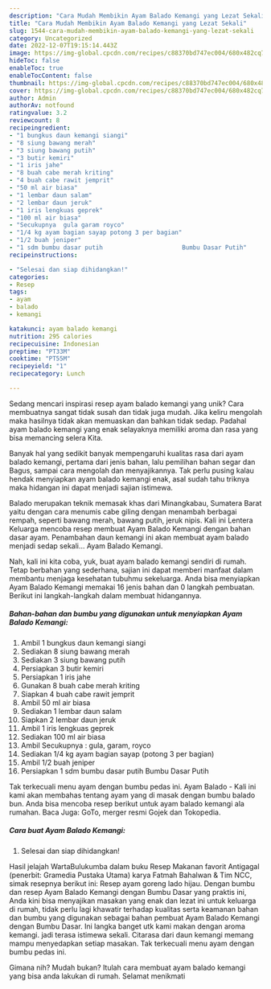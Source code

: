 ```yaml
---
description: "Cara Mudah Membikin Ayam Balado Kemangi yang Lezat Sekali"
title: "Cara Mudah Membikin Ayam Balado Kemangi yang Lezat Sekali"
slug: 1544-cara-mudah-membikin-ayam-balado-kemangi-yang-lezat-sekali
category: Uncategorized
date: 2022-12-07T19:15:14.443Z
image: https://img-global.cpcdn.com/recipes/c88370bd747ec004/680x482cq70/ayam-balado-kemangi-foto-resep-utama.jpg
hideToc: false
enableToc: true
enableTocContent: false
thumbnail: https://img-global.cpcdn.com/recipes/c88370bd747ec004/680x482cq70/ayam-balado-kemangi-foto-resep-utama.jpg
cover: https://img-global.cpcdn.com/recipes/c88370bd747ec004/680x482cq70/ayam-balado-kemangi-foto-resep-utama.jpg
author: Admin
authorAv: notfound
ratingvalue: 3.2
reviewcount: 8
recipeingredient:
- "1 bungkus daun kemangi siangi"
- "8 siung bawang merah"
- "3 siung bawang putih"
- "3 butir kemiri"
- "1 iris jahe"
- "8 buah cabe merah kriting"
- "4 buah cabe rawit jemprit"
- "50 ml air biasa"
- "1 lembar daun salam"
- "2 lembar daun jeruk"
- "1 iris lengkuas geprek"
- "100 ml air biasa"
- "Secukupnya  gula garam royco"
- "1/4 kg ayam bagian sayap potong 3 per bagian"
- "1/2 buah jeniper"
- "1 sdm bumbu dasar putih                      Bumbu Dasar Putih"
recipeinstructions:

- "Selesai dan siap dihidangkan!"
categories:
- Resep
tags:
- ayam
- balado
- kemangi

katakunci: ayam balado kemangi 
nutrition: 295 calories
recipecuisine: Indonesian
preptime: "PT33M"
cooktime: "PT55M"
recipeyield: "1"
recipecategory: Lunch

---
```





Sedang mencari inspirasi resep ayam balado kemangi yang unik? Cara membuatnya sangat tidak susah dan tidak juga mudah. Jika keliru mengolah maka hasilnya tidak akan memuaskan dan bahkan tidak sedap. Padahal ayam balado kemangi yang enak selayaknya memiliki aroma dan rasa yang bisa memancing selera Kita.





Banyak hal yang sedikit banyak mempengaruhi kualitas rasa dari ayam balado kemangi, pertama dari jenis bahan, lalu pemilihan bahan segar dan Bagus, sampai cara mengolah dan menyajikannya. Tak perlu pusing kalau hendak menyiapkan ayam balado kemangi enak,      asal sudah tahu triknya maka hidangan ini dapat menjadi sajian istimewa.














Balado merupakan teknik memasak khas dari Minangkabau, Sumatera Barat yaitu dengan cara menumis cabe giling dengan menambah berbagai rempah, seperti bawang merah, bawang putih, jeruk nipis. Kali ini Lentera Keluarga mencoba resep membuat Ayam Balado Kemangi dengan bahan dasar ayam. Penambahan daun kemangi ini akan membuat ayam balado menjadi sedap sekali… Ayam Balado Kemangi.






Nah, kali ini kita coba, yuk, buat ayam balado kemangi sendiri di rumah. Tetap berbahan yang sederhana, sajian ini dapat memberi manfaat dalam membantu menjaga kesehatan tubuhmu sekeluarga. Anda bisa menyiapkan Ayam Balado Kemangi memakai 16 jenis bahan dan 0 langkah pembuatan. Berikut ini langkah-langkah dalam membuat hidangannya.

<!--inarticleads1-->

##### Bahan-bahan dan bumbu yang digunakan untuk menyiapkan Ayam Balado Kemangi:

1. Ambil 1 bungkus daun kemangi siangi
1. Sediakan 8 siung bawang merah
1. Sediakan 3 siung bawang putih
1. Persiapkan 3 butir kemiri
1. Persiapkan 1 iris jahe
1. Gunakan 8 buah cabe merah kriting
1. Siapkan 4 buah cabe rawit jemprit
1. Ambil 50 ml air biasa
1. Sediakan 1 lembar daun salam
1. Siapkan 2 lembar daun jeruk
1. Ambil 1 iris lengkuas geprek
1. Sediakan 100 ml air biasa
1. Ambil Secukupnya : gula, garam, royco
1. Sediakan 1/4 kg ayam bagian sayap (potong 3 per bagian)
1. Ambil 1/2 buah jeniper
1. Persiapkan 1 sdm bumbu dasar putih                      Bumbu Dasar Putih


Tak terkecuali menu ayam dengan bumbu pedas ini. Ayam Balado - Kali ini kami akan membahas tentang ayam yang di masak dengan bumbu balado bun. Anda bisa mencoba resep berikut untuk ayam balado kemangi ala rumahan. Baca Juga: GoTo, merger resmi Gojek dan Tokopedia. 

<!--inarticleads2-->

##### Cara buat Ayam Balado Kemangi:


1. Selesai dan siap dihidangkan!

Hasil jelajah WartaBulukumba dalam buku Resep Makanan favorit Antigagal (penerbit: Gramedia Pustaka Utama) karya Fatmah Bahalwan &amp; Tim NCC, simak resepnya berikut ini: Resep ayam goreng lado hijau. Dengan bumbu dan resep Ayam Balado Kemangi dengan Bumbu Dasar yang praktis ini, Anda kini bisa menyajikan masakan yang enak dan lezat ini untuk keluarga di rumah, tidak perlu lagi khawatir terhadap kualitas serta keamanan bahan dan bumbu yang digunakan sebagai bahan pembuat Ayam Balado Kemangi dengan Bumbu Dasar. Ini langka banget utk kami makan dengan aroma kemangi. jadi terasa istimewa sekali. Citarasa dari daun kemangi memang mampu menyedapkan setiap masakan. Tak terkecuali menu ayam dengan bumbu pedas ini. 

Gimana nih? Mudah bukan? Itulah cara membuat ayam balado kemangi yang bisa anda lakukan di rumah. Selamat menikmati
